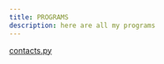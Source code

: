 ```yaml
---
title: PROGRAMS
description: here are all my programs
---
```



[contacts.py](/data/programs/contacts.md)  